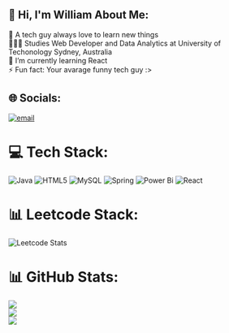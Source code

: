 ## 💫 Hi, I'm William About Me:

🔭 A tech guy always love to learn new things <br/>
👩🏻‍💻 Studies Web Developer and Data Analytics at University of Techonology Sydney, Australia <br/>
💬 I’m currently learning React<br/>
⚡ Fun fact: Your avarage funny tech guy :> <br/>

## 🌐 Socials:
[![email](https://img.shields.io/badge/Email-D14836?logo=gmail&logoColor=white)](mailto:quangnhatminhle25021998@gmail.com) 

# 💻 Tech Stack:
![Java](https://img.shields.io/badge/java-%23ED8B00.svg?style=for-the-badge&logo=openjdk&logoColor=white) ![HTML5](https://img.shields.io/badge/html5-%23E34F26.svg?style=for-the-badge&logo=html5&logoColor=white) ![MySQL](https://img.shields.io/badge/mysql-4479A1.svg?style=for-the-badge&logo=mysql&logoColor=white) ![Spring](https://img.shields.io/badge/spring-%236DB33F.svg?style=for-the-badge&logo=spring&logoColor=white) ![Power Bi](https://img.shields.io/badge/power_bi-F2C811?style=for-the-badge&logo=powerbi&logoColor=black) ![React](https://img.shields.io/badge/react-%2320232a.svg?style=for-the-badge&logo=react&logoColor=%2361DAFB)

# 📊 Leetcode Stack:
![Leetcode Stats](https://leetcard.jacoblin.cool/quangnhatminhle25021998)

# 📊 GitHub Stats:
![](https://github-readme-stats.vercel.app/api?username=Willle2502&theme=dark&hide_border=false&include_all_commits=true&count_private=false)<br/>
![](https://github-readme-streak-stats.herokuapp.com/?user=Willle2502&theme=dark&hide_border=false)<br/>
![](https://github-readme-stats.vercel.app/api/top-langs/?username=Willle2502&theme=dark&hide_border=false&include_all_commits=true&count_private=false&layout=compact)



<!--
**WillLe2502/WillLE2502** is a ✨ _special_ ✨ repository because its `README.md` (this file) appears on your GitHub profile.

Here are some ideas to get you started:

- 🔭 I’m currently working on ...
- 🌱 I’m currently learning ...
- 👯 I’m looking to collaborate on ...
- 🤔 I’m looking for help with ...
- 💬 Ask me about ...
- 📫 How to reach me: ...
- 😄 Pronouns: ...
- ⚡ Fun fact: ...
-->
